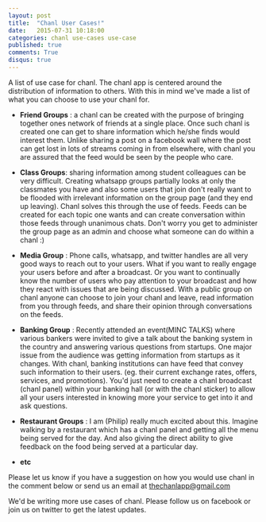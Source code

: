 ```yaml
---
layout: post
title:  "Chanl User Cases!"
date:   2015-07-31 10:18:00
categories: chanl use-cases use-case
published: true
comments: True
disqus: true
---
```


A list of use case for chanl. The chanl app is centered around the distribution of information to others. With this in mind we've made a list of what you can choose to use your chanl for.

* __Friend Groups__ : a chanl can be created with the purpose of bringing together ones network of friends at a single place. Once such chanl is created one can get to share information which he/she finds would interest them. Unlike sharing a post on a facebook wall where the post can get lost in lots of streams coming in from elsewhere, with chanl you are assured that the feed would be seen by the people who care.

* __Class Groups__: sharing information among student colleagues can be very difficult. Creating whatsapp groups partially looks at only the classmates you have and also some users that join don't really want to be flooded with irrelevant information on the group page (and they end up leaving). Chanl solves this through the use of feeds. Feeds can be created for each topic one wants and can create conversation within those feeds through unanimous chats. Don't worry you get to administer the group page as an admin and choose what someone can do within a chanl :)
 
* __Media Group__ : Phone calls, whatsapp, and twitter handles are all very good ways to reach out to your users. What if you want to really engage your users before and after a broadcast. Or you want to continually know the number of users who pay attention to your broadcast and how they react with issues that are being discussed. With a public group on chanl anyone can choose to join your chanl and leave, read information from you through feeds, and share their opinion through conversations on the feeds.

* __Banking Group__ : Recently attended an event(MINC TALKS) where various bankers were invited to give a talk about the banking system in the country and answering various questions from startups. One major issue from the audience was getting information from startups as it changes. With chanl, banking institutions can have feed that convey such information to their users. (eg. their current exchange rates, offers, services, and promotions). You'd just need to create a chanl broadcast (chanl panel) within your banking hall (or with the chanl sticker) to allow all your users interested in knowing more your service to get into it and ask questions.

* __Restaurant Groups__ : I am (Philip) really much excited about this. Imagine walking by a restaurant which has a chanl panel and getting all the menu being served for the day. And also giving the direct ability to give feedback on the food being served at a particular day.

* __etc__

Please let us know if you have a suggestion on how you would use chanl in the comment below or send us an email at thechanlapp@gmail.com


We'd be writing more use cases of chanl. Please follow us on facebook or join us on twitter to get the latest updates.